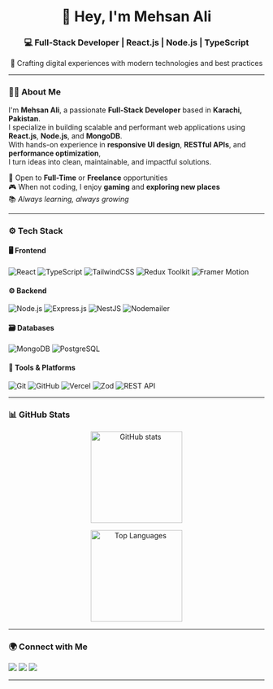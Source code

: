 <!-- Profile README for Mehsan Ali -->
<h1 align="center">👋 Hey, I'm Mehsan Ali</h1>
<h3 align="center">💻 Full-Stack Developer | React.js | Node.js | TypeScript</h3>
<p align="center">🚀 Crafting digital experiences with modern technologies and best practices</p>

---

### 🧑‍💻 About Me
I'm **Mehsan Ali**, a passionate **Full-Stack Developer** based in **Karachi, Pakistan**.  
I specialize in building scalable and performant web applications using **React.js**, **Node.js**, and **MongoDB**.  
With hands-on experience in **responsive UI design**, **RESTful APIs**, and **performance optimization**,  
I turn ideas into clean, maintainable, and impactful solutions.

💼 Open to **Full-Time** or **Freelance** opportunities  
🎮 When not coding, I enjoy **gaming** and **exploring new places**  
📚 *Always learning, always growing*

---

### ⚙️ Tech Stack

#### 🖥️ Frontend
![React](https://img.shields.io/badge/React-20232A?style=for-the-badge&logo=react&logoColor=61DAFB)
![TypeScript](https://img.shields.io/badge/TypeScript-3178C6?style=for-the-badge&logo=typescript&logoColor=white)
![TailwindCSS](https://img.shields.io/badge/TailwindCSS-38B2AC?style=for-the-badge&logo=tailwind-css&logoColor=white)
![Redux Toolkit](https://img.shields.io/badge/Redux%20Toolkit-764ABC?style=for-the-badge&logo=redux&logoColor=white)
![Framer Motion](https://img.shields.io/badge/Framer%20Motion-0055FF?style=for-the-badge&logo=framer&logoColor=white)

#### ⚙️ Backend
![Node.js](https://img.shields.io/badge/Node.js-339933?style=for-the-badge&logo=node-dot-js&logoColor=white)
![Express.js](https://img.shields.io/badge/Express.js-000000?style=for-the-badge&logo=express&logoColor=white)
![NestJS](https://img.shields.io/badge/NestJS-E0234E?style=for-the-badge&logo=nestjs&logoColor=white)
![Nodemailer](https://img.shields.io/badge/Nodemailer-0078D4?style=for-the-badge&logo=gmail&logoColor=white)

#### 🗃️ Databases
![MongoDB](https://img.shields.io/badge/MongoDB-4EA94B?style=for-the-badge&logo=mongodb&logoColor=white)
![PostgreSQL](https://img.shields.io/badge/PostgreSQL-316192?style=for-the-badge&logo=postgresql&logoColor=white)

#### 🧰 Tools & Platforms
![Git](https://img.shields.io/badge/Git-F05032?style=for-the-badge&logo=git&logoColor=white)
![GitHub](https://img.shields.io/badge/GitHub-181717?style=for-the-badge&logo=github&logoColor=white)
![Vercel](https://img.shields.io/badge/Vercel-000000?style=for-the-badge&logo=vercel&logoColor=white)
![Zod](https://img.shields.io/badge/Zod-306998?style=for-the-badge&logo=typescript&logoColor=white)
![REST API](https://img.shields.io/badge/REST-02569B?style=for-the-badge&logo=postman&logoColor=white)

---

### 📊 GitHub Stats

<p align="center">
  <img src="https://github-readme-stats.vercel.app/api?username=Mehsan-Ali&show_icons=true&theme=tokyonight" alt="GitHub stats" height="180em" />                   
</p>

<p align="center">
  <img src="https://github-readme-stats.vercel.app/api/top-langs/?username=Mehsan-Ali&layout=compact&theme=tokyonight" alt="Top Languages" height="180em" />
</p>

---

### 🌍 Connect with Me
<p align="left">
  <a href="https://github.com/Mehsan-Ali" target="_blank"><img src="https://img.shields.io/badge/GitHub-100000?style=for-the-badge&logo=github&logoColor=white"/></a>
  <a href="https://linkedin.com/in/YOUR-LINKEDIN" target="_blank"><img src="https://img.shields.io/badge/LinkedIn-0077B5?style=for-the-badge&logo=linkedin&logoColor=white"/></a>
  <a href="mailto:your.email@example.com"><img src="https://img.shields.io/badge/Email-D14836?style=for-the-badge&logo=gmail&logoColor=white"/></a>
</p>

---                    
                      
                      
                      
  

